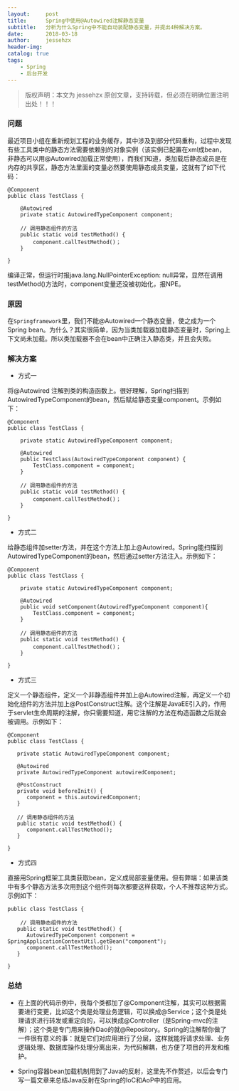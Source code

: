 ```yaml
---
layout:     post
title:      Spring中使用@Autowired注解静态变量 
subtitle:   分析为什么Spring中不能自动装配静态变量，并提出4种解决方案。
date:       2018-03-18             
author:     jessehzx                
header-img: 
catalog: true
tags:
    - Spring
    - 后台开发    
---
```


>版权声明：本文为 jessehzx 原创文章，支持转载，但必须在明确位置注明出处！！！

### 问题

最近项目小组在重新规划工程的业务缓存，其中涉及到部分代码重构，过程中发现有些工具类中的静态方法需要依赖别的对象实例（该实例已配置在xml成bean，非静态可以用@Autowired加载正常使用），而我们知道，类加载后静态成员是在内存的共享区，静态方法里面的变量必然要使用静态成员变量，这就有了如下代码：

```
@Component
public class TestClass {

    @Autowired
    private static AutowiredTypeComponent component;

    // 调用静态组件的方法
    public static void testMethod() {
        component.callTestMethod()；
    }
    
}
```
编译正常，但运行时报java.lang.NullPointerException: null异常，显然在调用testMethod()方法时，component变量还没被初始化，报NPE。

### 原因

在`Springframework`里，我们不能@Autowired一个静态变量，使之成为一个Spring bean。为什么？其实很简单，因为当类加载器加载静态变量时，Spring上下文尚未加载。所以类加载器不会在bean中正确注入静态类，并且会失败。
    

### 解决方案

- 方式一

将@Autowired 注解到类的构造函数上。很好理解，Spring扫描到AutowiredTypeComponent的bean，然后赋给静态变量component。示例如下：

```
@Component
public class TestClass {

    private static AutowiredTypeComponent component;

    @Autowired
    public TestClass(AutowiredTypeComponent component) {
        TestClass.component = component;
    }

    // 调用静态组件的方法
    public static void testMethod() {
        component.callTestMethod()；
    }
    
}
```
- 方式二

给静态组件加setter方法，并在这个方法上加上@Autowired。Spring能扫描到AutowiredTypeComponent的bean，然后通过setter方法注入。示例如下：

```
@Component
public class TestClass {

    private static AutowiredTypeComponent component;

    @Autowired
    public void setComponent(AutowiredTypeComponent component){
        TestClass.component = component;
    }
    
    // 调用静态组件的方法
    public static void testMethod() {
        component.callTestMethod()；
    }
    
}
```

- 方式三

定义一个静态组件，定义一个非静态组件并加上@Autowired注解，再定义一个初始化组件的方法并加上@PostConstruct注解。这个注解是JavaEE引入的，作用于servlet生命周期的注解，你只需要知道，用它注解的方法在构造函数之后就会被调用。示例如下：

```
@Component
public class TestClass {

   private static AutowiredTypeComponent component;

   @Autowired
   private AutowiredTypeComponent autowiredComponent;

   @PostConstruct
   private void beforeInit() {
      component = this.autowiredComponent;
   }
   
   // 调用静态组件的方法
   public static void testMethod() {
      component.callTestMethod();
   }
   
}
```

- 方式四
 
直接用Spring框架工具类获取bean，定义成局部变量使用。但有弊端：如果该类中有多个静态方法多次用到这个组件则每次都要这样获取，个人不推荐这种方式。示例如下：

```
public class TestClass {
    
    // 调用静态组件的方法
   public static void testMethod() {
      AutowiredTypeComponent component = SpringApplicationContextUtil.getBean("component");
      component.callTestMethod();
   }
    
}

```

### 总结

- 在上面的代码示例中，我每个类都加了@Component注解，其实可以根据需要进行变更，比如这个类是处理业务逻辑，可以换成@Service；这个类是处理请求进行转发或重定向的，可以换成@Controller（是Spring-mvc的注解）；这个类是专门用来操作Dao的就@Repository。Spring的注解帮你做了一件很有意义的事：就是它们对应用进行了分层，这样就能将请求处理、业务逻辑处理、数据库操作处理分离出来，为代码解耦，也方便了项目的开发和维护。

- Spring容器bean加载机制用到了Java的反射，这里先不作赘述，以后会专门写一篇文章来总结Java反射在Spring的IoC和AoP中的应用。
